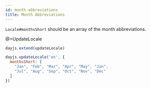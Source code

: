 ```yaml
---
id: month-abbreviations
title: Month Abbreviations
---
```


`Locale#monthsShort` should be an array of the month abbreviations.

@>UpdateLocale

```js
dayjs.extend(updateLocale)

dayjs.updateLocale('en', {
  monthsShort: [
    "Jan", "Feb", "Mar", "Apr", "May", "Jun",
    "Jul", "Aug", "Sep", "Oct", "Nov", "Dec"
  ]
})
```
